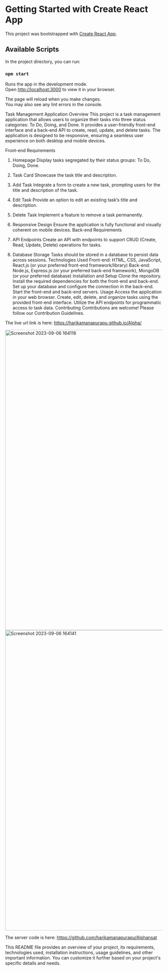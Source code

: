 # Getting Started with Create React App

This project was bootstrapped with [Create React App](https://github.com/facebook/create-react-app).

## Available Scripts

In the project directory, you can run:

### `npm start`

Runs the app in the development mode.\
Open [http://localhost:3000](http://localhost:3000) to view it in your browser.

The page will reload when you make changes.\
You may also see any lint errors in the console.

Task Management Application
Overview
This project is a task management application that allows users to organize their tasks into three status categories: To Do, Doing, and Done. It provides a user-friendly front-end interface and a back-end API to create, read, update, and delete tasks. The application is designed to be responsive, ensuring a seamless user experience on both desktop and mobile devices.

Front-end Requirements
1. Homepage
Display tasks segregated by their status groups: To Do, Doing, Done.
2. Task Card
Showcase the task title and description.
3. Add Task
Integrate a form to create a new task, prompting users for the title and description of the task.
4. Edit Task
Provide an option to edit an existing task’s title and description.
5. Delete Task
Implement a feature to remove a task permanently.

6. Responsive Design
Ensure the application is fully functional and visually coherent on mobile devices.
Back-end Requirements
1. API Endpoints
Create an API with endpoints to support CRUD (Create, Read, Update, Delete) operations for tasks.
2. Database Storage
Tasks should be stored in a database to persist data across sessions.
Technologies Used
Front-end: HTML, CSS, JavaScript, React.js (or your preferred front-end framework/library)
Back-end: Node.js, Express.js (or your preferred back-end framework), MongoDB (or your preferred database)
Installation and Setup
Clone the repository.
Install the required dependencies for both the front-end and back-end.
Set up your database and configure the connection in the back-end.
Start the front-end and back-end servers.
Usage
Access the application in your web browser.
Create, edit, delete, and organize tasks using the provided front-end interface.
Utilize the API endpoints for programmatic access to task data.
Contributing
Contributions are welcome! Please follow our Contribution Guidelines.

The live url link is here: https://harikamanapurapu.github.io/Alpha/

<img width="960" alt="Screenshot 2023-09-06 164116" src="https://github.com/harikamanapurapu/Alpha/assets/120319406/ca5cdf3b-2d74-4771-9dd3-bd872c16b919">
<img width="960" alt="Screenshot 2023-09-06 164141" src="https://github.com/harikamanapurapu/Alpha/assets/120319406/45c8b20d-586b-4384-ab1a-2233a00d9987">

The server code is here: https://github.com/harikamanapurapu/Alphansat

This README file provides an overview of your project, its requirements, technologies used, installation instructions, usage guidelines, and other important information. You can customize it further based on your project's specific details and needs.






